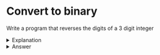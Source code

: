 # Convert to binary
Write a program that reverses the digits of a 3 digit integer

<details>
<summary>Explanation</summary>
<br>
</details>


<details>
<summary>Answer</summary>
<br>

``` c
#include<stdio.h>
int main(){
	int a, dig1, dig2, dig3, reverse;
	a = 123;
	dig1 = a / 100;
	dig2 = a / 10 % 10;
	dig3 = a % 10;
	reverse = dig3 * 100 + dig2 * 10 + dig1;
	printf("%d", reverse);
	return 0;
}
```

</details>
